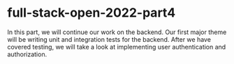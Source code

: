 # full-stack-open-2022-part4
In this part, we will continue our work on the backend. Our first major theme will be writing unit and integration tests for the backend. After we have covered testing, we will take a look at implementing user authentication and authorization.
